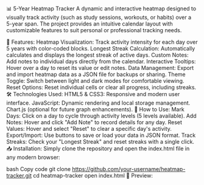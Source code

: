 📊 5-Year Heatmap Tracker
A dynamic and interactive heatmap designed to visually track activity (such as study sessions, workouts, or habits) over a 5-year span. The project provides an intuitive calendar layout with customizable features to suit personal or professional tracking needs.

🌟 Features:
Heatmap Visualization: Track activity intensity for each day over 5 years with color-coded blocks.
Longest Streak Calculation: Automatically calculates and displays the longest streak of active days.
Custom Notes: Add notes to individual days directly from the calendar.
Interactive Tooltips: Hover over a day to reset its value or edit notes.
Data Management: Export and import heatmap data as a JSON file for backups or sharing.
Theme Toggle: Switch between light and dark modes for comfortable viewing.
Reset Options: Reset individual cells or clear all progress, including streaks.
🛠️ Technologies Used:
HTML5 & CSS3: Responsive and modern user interface.
JavaScript: Dynamic rendering and local storage management.
Chart.js (optional for future graph enhancements).
🚀 How to Use:
Mark Days: Click on a day to cycle through activity levels (5 levels available).
Add Notes: Hover and click "Add Note" to record details for any day.
Reset Values: Hover and select "Reset" to clear a specific day's activity.
Export/Import: Use buttons to save or load your data in JSON format.
Track Streaks: Check your "Longest Streak" and reset streaks with a single click.
📥 Installation:
Simply clone the repository and open the index.html file in any modern browser:

bash
Copy code
git clone https://github.com/your-username/heatmap-tracker.git
cd heatmap-tracker
open index.html
📸 Preview:

